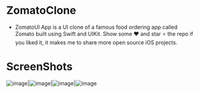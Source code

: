 # ZomatoClone
* ZomatoUI App is a UI clone of a famous food ordering app called Zomato built using Swift and UIKit. Show some ❤️ and star ⭐ the repo if you liked it, it makes me to share more open source iOS projects.

# ScreenShots
 ![image](https://user-images.githubusercontent.com/75114840/184344180-cdf0df3a-a0e0-4a72-b47b-2a1055f890f3.png)|![image](https://user-images.githubusercontent.com/75114840/184344273-437fb4e4-81ad-4d78-aa0b-61b8cad012fc.png)|![image](https://user-images.githubusercontent.com/75114840/184344321-e7544191-92ce-453b-839a-b8c8fc950720.png)|![image](https://user-images.githubusercontent.com/75114840/184344380-fe295b2a-eacd-479b-9d10-2f56a5d165ca.png)




